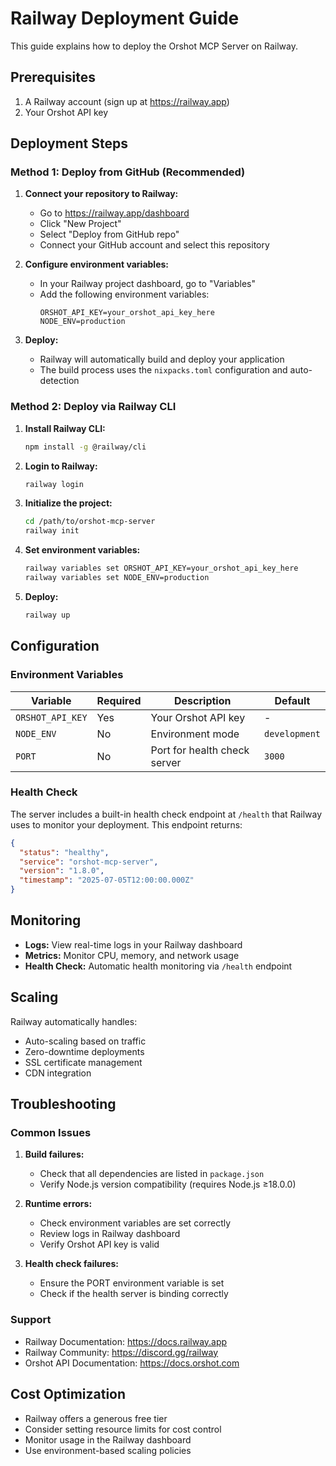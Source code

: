 # Railway Deployment Guide

This guide explains how to deploy the Orshot MCP Server on Railway.

## Prerequisites

1. A Railway account (sign up at https://railway.app)
2. Your Orshot API key

## Deployment Steps

### Method 1: Deploy from GitHub (Recommended)

1. **Connect your repository to Railway:**

   - Go to https://railway.app/dashboard
   - Click "New Project"
   - Select "Deploy from GitHub repo"
   - Connect your GitHub account and select this repository

2. **Configure environment variables:**

   - In your Railway project dashboard, go to "Variables"
   - Add the following environment variables:
     ```
     ORSHOT_API_KEY=your_orshot_api_key_here
     NODE_ENV=production
     ```

3. **Deploy:**
   - Railway will automatically build and deploy your application
   - The build process uses the `nixpacks.toml` configuration and auto-detection

### Method 2: Deploy via Railway CLI

1. **Install Railway CLI:**

   ```bash
   npm install -g @railway/cli
   ```

2. **Login to Railway:**

   ```bash
   railway login
   ```

3. **Initialize the project:**

   ```bash
   cd /path/to/orshot-mcp-server
   railway init
   ```

4. **Set environment variables:**

   ```bash
   railway variables set ORSHOT_API_KEY=your_orshot_api_key_here
   railway variables set NODE_ENV=production
   ```

5. **Deploy:**
   ```bash
   railway up
   ```

## Configuration

### Environment Variables

| Variable         | Required | Description                  | Default       |
| ---------------- | -------- | ---------------------------- | ------------- |
| `ORSHOT_API_KEY` | Yes      | Your Orshot API key          | -             |
| `NODE_ENV`       | No       | Environment mode             | `development` |
| `PORT`           | No       | Port for health check server | `3000`        |

### Health Check

The server includes a built-in health check endpoint at `/health` that Railway uses to monitor your deployment. This endpoint returns:

```json
{
  "status": "healthy",
  "service": "orshot-mcp-server",
  "version": "1.8.0",
  "timestamp": "2025-07-05T12:00:00.000Z"
}
```

## Monitoring

- **Logs:** View real-time logs in your Railway dashboard
- **Metrics:** Monitor CPU, memory, and network usage
- **Health Check:** Automatic health monitoring via `/health` endpoint

## Scaling

Railway automatically handles:

- Auto-scaling based on traffic
- Zero-downtime deployments
- SSL certificate management
- CDN integration

## Troubleshooting

### Common Issues

1. **Build failures:**

   - Check that all dependencies are listed in `package.json`
   - Verify Node.js version compatibility (requires Node.js ≥18.0.0)

2. **Runtime errors:**

   - Check environment variables are set correctly
   - Review logs in Railway dashboard
   - Verify Orshot API key is valid

3. **Health check failures:**
   - Ensure the PORT environment variable is set
   - Check if the health server is binding correctly

### Support

- Railway Documentation: https://docs.railway.app
- Railway Community: https://discord.gg/railway
- Orshot API Documentation: https://docs.orshot.com

## Cost Optimization

- Railway offers a generous free tier
- Consider setting resource limits for cost control
- Monitor usage in the Railway dashboard
- Use environment-based scaling policies
